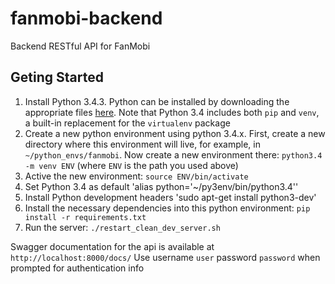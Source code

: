 fanmobi-backend
=========================
Backend RESTful API for FanMobi

## Geting Started
1. Install Python 3.4.3. Python can be installed by downloading the appropriate
    files [here](https://www.python.org/downloads/release/python-343/). Note
    that Python 3.4 includes both `pip` and `venv`, a built-in replacement
    for the `virtualenv` package
2. Create a new python environment using python 3.4.x. First, create a new
    directory where this environment will live, for example, in
    `~/python_envs/fanmobi`. Now create a new environment there:
    `python3.4 -m venv ENV` (where `ENV` is the path you used above)
3. Active the new environment: `source ENV/bin/activate`
4. Set Python 3.4 as default 'alias python='~/py3env/bin/python3.4'' 
5. Install Python development headers 'sudo apt-get install python3-dev'
6. Install the necessary dependencies into this python environment:
    `pip install -r requirements.txt`
7. Run the server: `./restart_clean_dev_server.sh`

Swagger documentation for the api is available at `http://localhost:8000/docs/`
Use username `user` password `password` when prompted for authentication info
